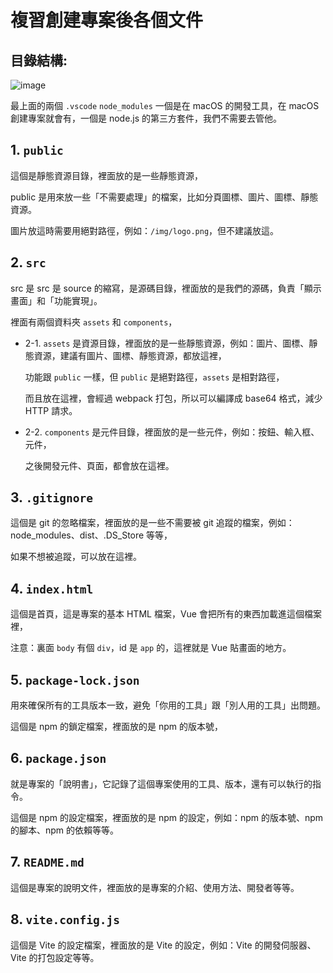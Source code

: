 # 複習創建專案後各個文件

## 目錄結構:

![image](/img/create-vue.jpg)

最上面的兩個 `.vscode` `node_modules` 一個是在 macOS 的開發工具，在 macOS 創建專案就會有，一個是 node.js 的第三方套件，我們不需要去管他。

## 1. `public`

這個是靜態資源目錄，裡面放的是一些靜態資源，

public 是用來放一些「不需要處理」的檔案，比如分頁圖標、圖片、圖標、靜態資源。

圖片放這時需要用絕對路徑，例如：`/img/logo.png`，但不建議放這。

## 2. `src`

src 是 src 是 source 的縮寫，是源碼目錄，裡面放的是我們的源碼，負責「顯示畫面」和「功能實現」。

裡面有兩個資料夾 `assets` 和 `components`，

- 2-1. `assets` 是資源目錄，裡面放的是一些靜態資源，例如：圖片、圖標、靜態資源，建議有圖片、圖標、靜態資源，都放這裡，

  功能跟 `public` 一樣，但 `public` 是絕對路徑，`assets` 是相對路徑，

  而且放在這裡，會經過 webpack 打包，所以可以編譯成 base64 格式，減少 HTTP 請求。

- 2-2. `components` 是元件目錄，裡面放的是一些元件，例如：按鈕、輸入框、元件，

  之後開發元件、頁面，都會放在這裡。

## 3. `.gitignore`

這個是 git 的忽略檔案，裡面放的是一些不需要被 git 追蹤的檔案，例如：node_modules、dist、.DS_Store 等等，

如果不想被追蹤，可以放在這裡。

## 4. `index.html`

這個是首頁，這是專案的基本 HTML 檔案，Vue 會把所有的東西加載進這個檔案裡，

注意：裏面 `body` 有個 `div`，id 是 `app` 的，這裡就是 Vue 貼畫面的地方。

## 5. `package-lock.json`

用來確保所有的工具版本一致，避免「你用的工具」跟「別人用的工具」出問題。

這個是 npm 的鎖定檔案，裡面放的是 npm 的版本號，

## 6. `package.json`

就是專案的「說明書」，它記錄了這個專案使用的工具、版本，還有可以執行的指令。

這個是 npm 的設定檔案，裡面放的是 npm 的設定，例如：npm 的版本號、npm 的腳本、npm 的依賴等等。

## 7. `README.md`

這個是專案的說明文件，裡面放的是專案的介紹、使用方法、開發者等等。

## 8. `vite.config.js`

這個是 Vite 的設定檔案，裡面放的是 Vite 的設定，例如：Vite 的開發伺服器、Vite 的打包設定等等。
